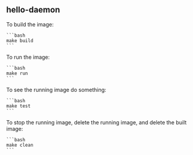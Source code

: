 
## hello-daemon


To build the image:

    ```bash
    make build 
    ```

To run the image:

    ```bash
    make run
    ```

To see the running image do something:

    ```bash
    make test
    ```

To stop the running image, delete the running image, and delete the built image:

    ```bash
    make clean
    ```



